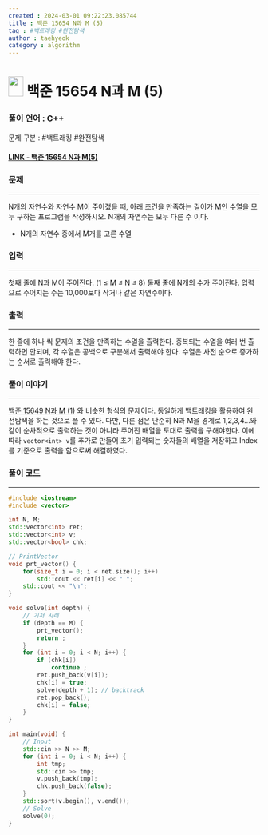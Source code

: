 ```yaml
---
created : 2024-03-01 09:22:23.085744
title : 백준 15654 N과 M (5)
tag : #백트래킹 #완전탐색 
author : taehyeok
category : algorithm
---
```

# <img src="https://d2gd6pc034wcta.cloudfront.net/tier/8.svg" width="30" height="40"> 백준 15654 N과 M (5)

### 풀이 언어 : C++

문제 구분 : #백트래킹 #완전탐색 
#### [LINK - 백준 15654 N과 M(5)](https://www.acmicpc.net/problem/15654)

### 문제
<hr>

N개의 자연수와 자연수 M이 주어졌을 때, 아래 조건을 만족하는 길이가 M인 수열을 모두 구하는 프로그램을 작성하시오. N개의 자연수는 모두 다른 수 이다.
 - N개의 자연수 중에서 M개를 고른 수열

### 입력
<hr>

첫째 줄에 N과 M이 주어진다. (1 ≤ M ≤ N ≤ 8)
둘째 줄에 N개의 수가 주어진다. 입력으로 주어지는 수는 10,000보다 작거나 같은 자연수이다.
### 출력
<hr>

한 줄에 하나 씩 문제의 조건을 만족하는 수열을 출력한다. 중복되는 수열을 여러 번 출력하면 안되며, 각 수열은 공백으로 구분해서 출력해야 한다. 수열은 사전 순으로 증가하는 순서로 출력해야 한다.
### 풀이 이야기
<hr>

[백준 15649 N과 M (1)](./15649.md) 와 비슷한 형식의 문제이다. 동일하게 백트래킹을 활용하여 완전탐색을 하는 것으로 풀 수 있다. 다만, 다른 점은 단순히 N과 M을 경계로 1,2,3,4…와 같이 순차적으로 출력하는 것이 아니라 주어진 배열을 토대로 출력을 구해야한다. 이에 따라 `vector<int> v`를 추가로 만들어 초기 입력되는 숫자들의 배열을 저장하고 Index를 기준으로 출력을 함으로써 해결하였다.
### 풀이 코드
<hr>

``` c++
#include <iostream>
#include <vector>

int N, M;
std::vector<int> ret;
std::vector<int> v;
std::vector<bool> chk;

// PrintVector
void prt_vector() {
	for(size_t i = 0; i < ret.size(); i++)
		std::cout << ret[i] << " ";
	std::cout << "\n";
}

void solve(int depth) {
	// 기저 사례
	if (depth == M) {
		prt_vector();
		return ;
	}
	for (int i = 0; i < N; i++) {
		if (chk[i])
			continue ;
		ret.push_back(v[i]);
		chk[i] = true;
		solve(depth + 1); // backtrack
		ret.pop_back();
		chk[i] = false;
	}
}

int main(void) {
	// Input
	std::cin >> N >> M;
	for (int i = 0; i < N; i++) {
		int tmp;
		std::cin >> tmp;
		v.push_back(tmp);
		chk.push_back(false);
	}
	std::sort(v.begin(), v.end());
	// Solve
	solve(0);
}
```



